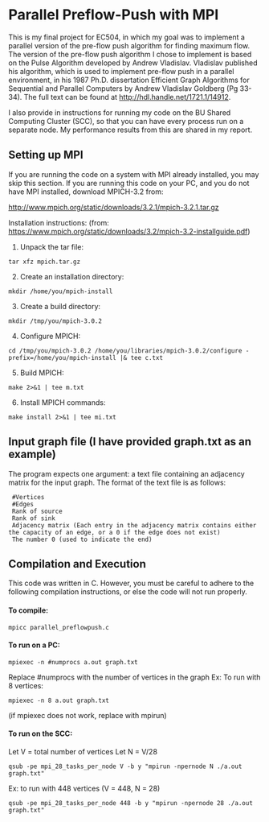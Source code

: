 # Parallel Preflow-Push with MPI
This is my final project for EC504, in which my goal was to implement a parallel version of the pre-flow push algorithm for finding maximum flow. The version of the pre-flow push algorithm I chose to implement is based on the Pulse Algorithm developed by Andrew Vladislav. Vladislav published his algorithm, which is used to implement pre-flow push in a parallel environment, in his 1987 Ph.D. dissertation Efficient Graph Algorithms for Sequential and Parallel Computers by Andrew Vladislav Goldberg (Pg 33-34). The full text can be found at http://hdl.handle.net/1721.1/14912.

I also provide in instructions for running my code on the BU Shared Computing Cluster (SCC), so that you can have every process run on a separate node. My performance results from this are shared in my report.

## Setting up MPI
If you are running the code on a system with MPI already installed, you may skip this section. If you are running this code on your PC, and you do not have MPI installed, download MPICH-3.2 from:

http://www.mpich.org/static/downloads/3.2.1/mpich-3.2.1.tar.gz

Installation instructions: (from: https://www.mpich.org/static/downloads/3.2/mpich-3.2-installguide.pdf)

1. Unpack the tar file:     

```tar xfz mpich.tar.gz```

2. Create an installation directory:     

```mkdir /home/you/mpich-install```

3. Create a build directory:    

```mkdir /tmp/you/mpich-3.0.2```

4. Configure MPICH:     

```cd /tmp/you/mpich-3.0.2 /home/you/libraries/mpich-3.0.2/configure -prefix=/home/you/mpich-install |& tee c.txt```

5.  Build MPICH:

```make 2>&1 | tee m.txt```

6. Install MPICH commands:

```make install 2>&1 | tee mi.txt```


## Input graph file (I have provided graph.txt as an example)

The program expects one argument: a text file containing an adjacency matrix for the input graph. The format of the text file is as follows:
 ```   
  #Vertices
  #Edges
  Rank of source
  Rank of sink
  Adjacency matrix (Each entry in the adjacency matrix contains either the capacity of an edge, or a 0 if the edge does not exist)
  The number 0 (used to indicate the end)
 ```
 
## Compilation and Execution

This code was written in C. However, you must be careful to adhere to the following compilation instructions, or else the code will not run properly.
    
#### To compile: 

```mpicc parallel_preflowpush.c```

#### To run on a PC: 

```mpiexec -n #numprocs a.out graph.txt```

Replace #numprocs with the number of vertices in the graph
Ex: To run with 8 vertices:
    
 ```mpiexec -n 8 a.out graph.txt```

 (if mpiexec does not work, replace with mpirun)

#### To run on the SCC: 
Let V = total number of vertices
Let N = V/28

```qsub -pe mpi_28_tasks_per_node V -b y "mpirun -npernode N ./a.out graph.txt"```

Ex: to run with 448 vertices (V = 448, N = 28)

```qsub -pe mpi_28_tasks_per_node 448 -b y "mpirun -npernode 28 ./a.out graph.txt"```


